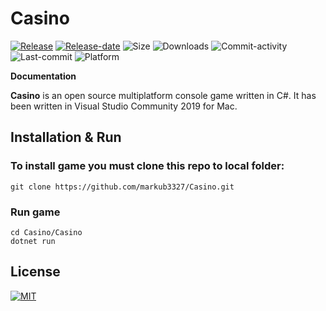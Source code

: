 # Casino

[![Release](https://img.shields.io/github/release/markub3327/Casino.svg)](https://github.com/markub3327/Casino/releases)
[![Release-date](https://img.shields.io/github/release-date/markub3327/Casino)](https://github.com/markub3327/Casino/releases)
![Size](https://img.shields.io/github/repo-size/markub3327/Casino.svg)
![Downloads](https://img.shields.io/github/downloads/markub3327/Casino/total)
![Commit-activity](https://img.shields.io/github/commit-activity/y/markub3327/Casino)
![Last-commit](https://img.shields.io/github/last-commit/markub3327/Casino)
![Platform](https://img.shields.io/badge/platform-osx%2C%20win%2C%20linux-informational)

**Documentation**

  **Casino** is an open source multiplatform console game written in C#.
It has been written in Visual Studio Community 2019 for Mac.

## Installation & Run

### To install game you must clone this repo to local folder:

```
git clone https://github.com/markub3327/Casino.git
```

### Run game

```
cd Casino/Casino
dotnet run
```

## License

[![MIT](https://img.shields.io/github/license/markub3327/Casino.svg)](LICENSE)

